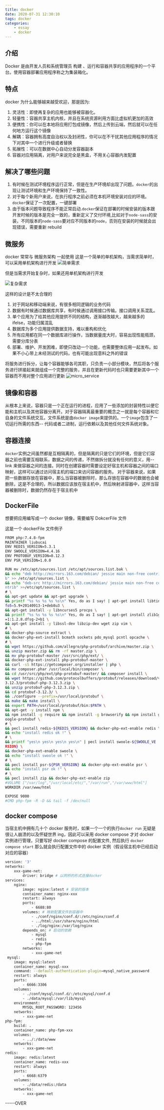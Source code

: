```yaml
---
title: docker
date: 2020-07-31 12:30:10
tags: docker
categories: 
    - essay
    - docker
---
```


## 介绍

Docker 是由开发人员和系统管理员 构建 、运行和容器共享的应用程序的一个平台。使用容器部署应用程序称之为集装箱化。

## 特点

docker 为什么能够越来越受欢迎，那是因为:

1. 灵活性：即使再复杂的应用也能够被容器化。
2. 轻量性：容器共享主机内核，并且在系统资源利用方面比虚拟机更加的高效
3. 便携性：你可以在本地将应用打包成镜像，然后上传到云端，然后就可以在任何地方运行这个镜像
4. 解耦：容器拥有高度自治权以及封闭性，你可以在不干扰其他应用程序的情况下对其中一个进行升级或者替换
5. 拓展性：可以在数据中心自动分发容器副本
6. 容器对应用隔离，对用户来说完全是黑盒，不用关心容器内发配置
<!-- more -->
## 解决了哪些问题

1. 有时候在测试环境程序运行正常，但是在生产环境却出现了问题。`docker`的出现让测试环境和生产环境保持了一致性。
2. 对于每个新用户来说，在执行程序之前必须在本机环境安装对应的环境。`docker`保证了一次配置，一键部署
3. 由于版本问题导致程序不能正常启动.`docker`保证在部署的时候安装的版本跟开发时候的版本是完全一致的，重新定义了交付环境,比如对于`node-sass`的安装，不同版本的`node-sass`要对应不同版本的`node`，否则在安装的时候就会出现错误，需要重新 rebuild

## 微服务

docker 常常与 微服务架构 一起使用
这是一个简单的单机架构，当需求简单时，可以采用单机架构进行开发
![简单需求](/images/essay-3/esay.jpg)

但是当需求开始复杂时，如果还用单机架构进行开发

![复杂需求](/images/essay-3/complex.jpg)

这样的设计是不太合理的

1. 对于网站和移动端来说，有很多相同逻辑的业务代码
2. 数据有时候通过数据库共享，有时候通过调用接口传输。接口调用关系混乱。
3. 单个应用为了给其他应用提供不同的结构，逐渐越改越大，越来越多的 ifelse，功能归属混乱
4. 数据库为多个应用提供数据支持，难以重构和优化
5. 所有应用都在同一个数据库进行操作，当数据量庞大时，容易出现性能瓶颈，需要分库分表
6. 部署、维护、开发困难，即使只改动一个功能，也需要整体应用一起发布。如果不小心带上未经测试的代码，也有可能出现意料之外的错误

将服务进行拆分，让每个容器能够各司其职，只负责一小部分模块，然后将各个服务进行拼接起来就组成一个完整的服务，并且在更新代码时也只需要更新其中一个容器而不用对整个应用进行更新
![micro_service](/images/essay-3/micro_service.jpg)

## 镜像和容器

从根本上来说，容器只是一个正在运行的进程，应用了一些添加的封装特性以便它能和主机以及其他容器分离开。对于容器隔离最重要的概念之一就是每个容器和它自身的文件系统交互。文件系统是由`docker image`来提供的。一个`image`包含了一切运行所需的东西-- 代码或者二进制，运行依赖以及其他任何文件系统对象。

## 容器连接

`docker`实例之间虽然都是互相隔离的，但是隔离的只是它们的环境，但是它们容器之前也需要互相联系，数据之间的传递，不然做拆分就没有任何的意义，用--link 来做容器之间的连接。同时在创建容器时需要设定好宿主机和容器之间的端口映射，这样可以通过访问宿主机的端口来访问容器的服务。
对于容器来说，如果把一些数据存放在容器中，那么当容器被删除时，那么存放在容器中的数据也会被删除，这是不合理的，所以数据应该放在宿主机中，然后映射进容器中，这样当容器被删除时，数据仍然存在于宿主机中

## DockerFile

想要把应用编写成一个 docker 镜像，需要编写 DokcerFile 文件

这是一个 dockerFile 文件例子

```bash
FROM php:7.4.8-fpm
MAINTAINER liubucai
ENV REDIS_VERSION=5.3.1
ENV SWOOLE_VERSION=4.4.16
ENV PROTOBUF_VERSION=0.12.3
ENV PSR_VERSION=1.0.0

RUN mv /etc/apt/sources.list /etc/apt/sources.list.bak \
&& echo "deb http://mirrors.163.com/debian/ jessie main non-free contri
b" >> /etc/apt/sources.list \
&& echo "deb-src http://mirrors.163.com/debian/ jessie main non-free co
ntrib" >>/etc/apt/sources.list \
# \
&& apt-get update && apt-get upgrade \
&& printf "%s %s %s %s %s\n" Yes, do as I say! | apt-get install libtin
fo5=5.9+20140913-1+deb8u3 \
&& apt-get install -y libncurses5 procps \
&& printf "%s %s %s %s %s\n" Yes, do as I say! | apt-get install zlib1g
=1:1.2.8.dfsg-2+b1 \
&& apt-get install -y libssl-dev libzip-dev wget zip vim \
# \
&& docker-php-source extract \
&& docker-php-ext-install bcmath sockets pdo_mysql pcntl opcache \
# \
&& wget https://github.com/allegro/php-protobuf/archive/master.zip \
&& unzip master.zip && rm -rf master.zip \
&& mv php-protobuf-master /usr/src/php/ext/ \
&& docker-php-ext-install php-protobuf-master \
&& curl -sS https://getcomposer.org/installer | php \
&& mv composer.phar /usr/local/bin/composer \
&& cd /usr/src/php/ext/php-protobuf-master/ && composer install \
&& wget https://github.com/protocolbuffers/protobuf/releases/download/v
3.12.3/protobuf-php-3.12.3.zip \
&& unzip protobuf-php-3.12.3.zip \
&& cd protobuf-3.12.3/ \
&& ./configure --prefix=/usr/local/protobuf \
&& make && make install \
&& export PATH=/usr/local/protobuf/bin:$PATH \
&& apt-get -y install npm \
&& npm install -g require && npm install -g browserify && npm install g
oogle-protobuf \
# \
&& pecl install redis-${REDIS_VERSION} && docker-php-ext-enable redis \
&& echo "install redis ok !" \
# \
&& printf "yes\n yes\n yes\n yes\n" | pecl install swoole-${SWOOLE_VE
RSION} \
&& docker-php-ext-enable swoole \
&& echo "install swoole ok !" \
# \
&& pecl install psr-${PSR_VERSION} && docker-php-ext-enable psr \
&& echo "install psr ok !" \
# \
&& pecl install zip && docker-php-ext-enable zip
#VOLUME ["/var/log","/usr/local/etc/","/var/run","/var/www/html"]
WORKDIR /var/www/html

EXPOSE 9000
#CMD php-fpm -R -D && tail -f /dev/null

```

## docker compose

当宿主机中拥有几十个 docker 服务时，如果一个一个的执行`docker run` 无疑是很让人崩溃的以及怀疑世界 ing，因此可以采用 docker compose 才对 docker 实例进行管理，只要写好 docker compose 的配置文件, 然后执行 `docker compose start` 那么就会执行配置文件中的 docker 实例（假设宿主机中已经启动对应的容器）

```bash
version: '3'
networks:
    xxx-game-net:
        driver: bridge # 以网桥的形式连接docker
services:
    nginx:
        image: nginx:latest # 安装的版本
        container_name: nginx-xxx
        restart: always
        ports:
            - 6688:80
        volumes: # 映射配置文件到容器中
            - ./conf/nginx/conf.d/:/etc/nginx/conf.d
            - ../html:/usr/share/nginx/html
            - ./log/nginx:/var/log/nginx
        depends_on: # 启动的依赖
            - mysql
            - redis
            - php-fpm
        networks:
            - xxx-game-net
 mysql:
    image: mysql:latest
    container_name: mysql-xxx
    command: --default-authentication-plugin=mysql_native_password
    restart: always
    ports:
        - 6666:3306
    volumes:
        - ./conf/mysql/conf.d/:/etc/mysql/conf.d
        - ./data/mysql:/var/lib/mysql
    environment:
        MYSQL_ROOT_PASSWORD: 123456
    networks:
        - xxx-game-net
php-fpm:
    build: .
    container_name: php-fpm-xxx
    volumes:
        - ../:/data/www
    networks:
        - xxx-game-net
redis:
    image: redis:latest
    container_name: redis-xxx
    restart: always
    ports:
        - 6668:6379
    volumes:
        - ./data/redis:/data
    networks:
        - xxx-game-net
```

-----OVER
